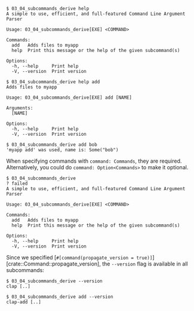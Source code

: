 ```console
$ 03_04_subcommands_derive help
A simple to use, efficient, and full-featured Command Line Argument Parser

Usage: 03_04_subcommands_derive[EXE] <COMMAND>

Commands:
  add   Adds files to myapp
  help  Print this message or the help of the given subcommand(s)

Options:
  -h, --help     Print help
  -V, --version  Print version

$ 03_04_subcommands_derive help add
Adds files to myapp

Usage: 03_04_subcommands_derive[EXE] add [NAME]

Arguments:
  [NAME]  

Options:
  -h, --help     Print help
  -V, --version  Print version

$ 03_04_subcommands_derive add bob
'myapp add' was used, name is: Some("bob")

```

When specifying commands with `command: Commands`, they are required.
Alternatively, you could do `command: Option<Commands>` to make it optional.
```console
$ 03_04_subcommands_derive
? failed
A simple to use, efficient, and full-featured Command Line Argument Parser

Usage: 03_04_subcommands_derive[EXE] <COMMAND>

Commands:
  add   Adds files to myapp
  help  Print this message or the help of the given subcommand(s)

Options:
  -h, --help     Print help
  -V, --version  Print version

```

Since we specified [`#[command(propagate_version = true)]`][crate::Command::propagate_version],
the `--version` flag is available in all subcommands:
```console
$ 03_04_subcommands_derive --version
clap [..]

$ 03_04_subcommands_derive add --version
clap-add [..]

```
